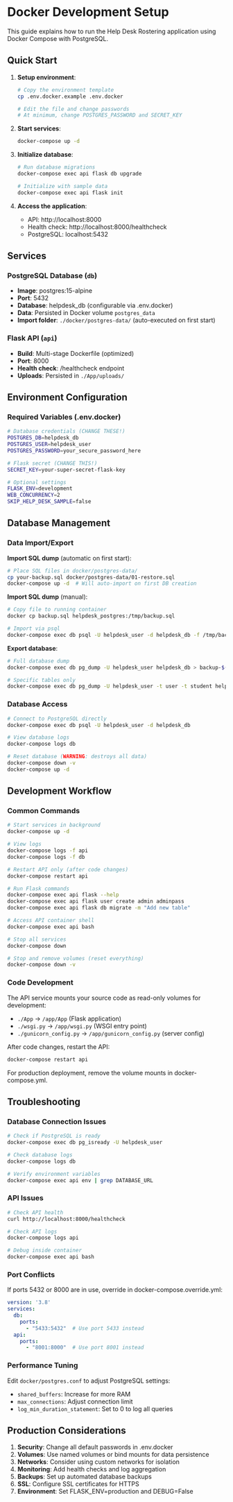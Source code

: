 # Docker Development Setup

This guide explains how to run the Help Desk Rostering application using Docker Compose with PostgreSQL.

## Quick Start

1. **Setup environment**:
   ```bash
   # Copy the environment template
   cp .env.docker.example .env.docker
   
   # Edit the file and change passwords
   # At minimum, change POSTGRES_PASSWORD and SECRET_KEY
   ```

2. **Start services**:
   ```bash
   docker-compose up -d
   ```

3. **Initialize database**:
   ```bash
   # Run database migrations
   docker-compose exec api flask db upgrade
   
   # Initialize with sample data
   docker-compose exec api flask init
   ```

4. **Access the application**:
   - API: http://localhost:8000
   - Health check: http://localhost:8000/healthcheck
   - PostgreSQL: localhost:5432

## Services

### PostgreSQL Database (`db`)
- **Image**: postgres:15-alpine
- **Port**: 5432
- **Database**: helpdesk_db (configurable via .env.docker)
- **Data**: Persisted in Docker volume `postgres_data`
- **Import folder**: `./docker/postgres-data/` (auto-executed on first start)

### Flask API (`api`)
- **Build**: Multi-stage Dockerfile (optimized)
- **Port**: 8000
- **Health check**: /healthcheck endpoint
- **Uploads**: Persisted in `./App/uploads/`

## Environment Configuration

### Required Variables (.env.docker)
```bash
# Database credentials (CHANGE THESE!)
POSTGRES_DB=helpdesk_db
POSTGRES_USER=helpdesk_user  
POSTGRES_PASSWORD=your_secure_password_here

# Flask secret (CHANGE THIS!)
SECRET_KEY=your-super-secret-flask-key

# Optional settings
FLASK_ENV=development
WEB_CONCURRENCY=2
SKIP_HELP_DESK_SAMPLE=false
```

## Database Management

### Data Import/Export

**Import SQL dump** (automatic on first start):
```bash
# Place SQL files in docker/postgres-data/
cp your-backup.sql docker/postgres-data/01-restore.sql
docker-compose up -d  # Will auto-import on first DB creation
```

**Import SQL dump** (manual):
```bash
# Copy file to running container
docker cp backup.sql helpdesk_postgres:/tmp/backup.sql

# Import via psql
docker-compose exec db psql -U helpdesk_user -d helpdesk_db -f /tmp/backup.sql
```

**Export database**:
```bash
# Full database dump
docker-compose exec db pg_dump -U helpdesk_user helpdesk_db > backup-$(date +%Y%m%d).sql

# Specific tables only
docker-compose exec db pg_dump -U helpdesk_user -t user -t student helpdesk_db > users-backup.sql
```

### Database Access
```bash
# Connect to PostgreSQL directly
docker-compose exec db psql -U helpdesk_user -d helpdesk_db

# View database logs
docker-compose logs db

# Reset database (WARNING: destroys all data)
docker-compose down -v
docker-compose up -d
```

## Development Workflow

### Common Commands
```bash
# Start services in background
docker-compose up -d

# View logs
docker-compose logs -f api
docker-compose logs -f db

# Restart API only (after code changes)
docker-compose restart api

# Run Flask commands
docker-compose exec api flask --help
docker-compose exec api flask user create admin adminpass
docker-compose exec api flask db migrate -m "Add new table"

# Access API container shell
docker-compose exec api bash

# Stop all services
docker-compose down

# Stop and remove volumes (reset everything)
docker-compose down -v
```

### Code Development
The API service mounts your source code as read-only volumes for development:
- `./App` -> `/app/App` (Flask application)  
- `./wsgi.py` -> `/app/wsgi.py` (WSGI entry point)
- `./gunicorn_config.py` -> `/app/gunicorn_config.py` (server config)

After code changes, restart the API:
```bash
docker-compose restart api
```

For production deployment, remove the volume mounts in docker-compose.yml.

## Troubleshooting

### Database Connection Issues
```bash
# Check if PostgreSQL is ready
docker-compose exec db pg_isready -U helpdesk_user

# Check database logs
docker-compose logs db

# Verify environment variables
docker-compose exec api env | grep DATABASE_URL
```

### API Issues
```bash
# Check API health
curl http://localhost:8000/healthcheck

# Check API logs
docker-compose logs api

# Debug inside container
docker-compose exec api bash
```

### Port Conflicts
If ports 5432 or 8000 are in use, override in docker-compose.override.yml:
```yaml
version: '3.8'
services:
  db:
    ports:
      - "5433:5432"  # Use port 5433 instead
  api:
    ports:
      - "8001:8000"  # Use port 8001 instead
```

### Performance Tuning
Edit `docker/postgres.conf` to adjust PostgreSQL settings:
- `shared_buffers`: Increase for more RAM
- `max_connections`: Adjust connection limit
- `log_min_duration_statement`: Set to 0 to log all queries

## Production Considerations

1. **Security**: Change all default passwords in .env.docker
2. **Volumes**: Use named volumes or bind mounts for data persistence
3. **Networks**: Consider using custom networks for isolation
4. **Monitoring**: Add health checks and log aggregation
5. **Backups**: Set up automated database backups
6. **SSL**: Configure SSL certificates for HTTPS
7. **Environment**: Set FLASK_ENV=production and DEBUG=False